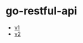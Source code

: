 # go-restful-api 
+ [v1](https://github.com/quan930/go-restful-api/tree/v1)
+ [v2](https://github.com/quan930/go-restful-api/tree/v2)